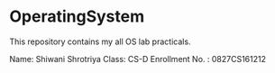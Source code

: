 # OperatingSystem
This repository contains my all OS lab practicals.


Name: Shiwani Shrotriya
Class: CS-D
Enrollment No. : 0827CS161212
